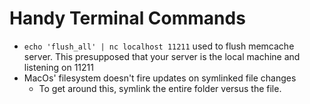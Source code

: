 # Handy Terminal Commands

* `echo 'flush_all' | nc localhost 11211` used to flush memcache server. This presupposed that your server is the local machine and listening on 11211
* MacOs' filesystem doesn't fire updates on symlinked file changes
  * To get around this, symlink the entire folder versus the file.
